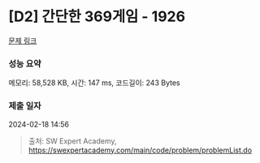 # [D2] 간단한 369게임 - 1926 

[문제 링크](https://swexpertacademy.com/main/code/problem/problemDetail.do?contestProbId=AV5PTeo6AHUDFAUq) 

### 성능 요약

메모리: 58,528 KB, 시간: 147 ms, 코드길이: 243 Bytes

### 제출 일자

2024-02-18 14:56



> 출처: SW Expert Academy, https://swexpertacademy.com/main/code/problem/problemList.do